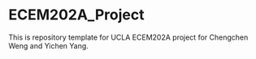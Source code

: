 # ECEM202A_Project
This is repository template for UCLA ECEM202A project for Chengchen Weng and Yichen Yang.
